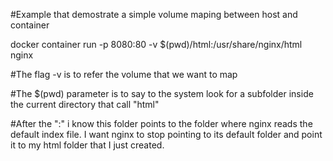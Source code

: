 #Example that demostrate a simple volume maping between host and container

docker container run -p 8080:80 -v $(pwd)/html:/usr/share/nginx/html nginx

#The flag -v is to refer the volume that we want to map 

#The $(pwd) parameter is to say to the system look for a subfolder inside the current directory that call "html"

#After the ":" i know this folder points to the folder where nginx reads the default index file. I want nginx to stop pointing to its default folder and point it to my html folder that I just created.
